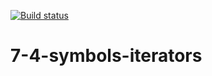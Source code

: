 [![Build status](https://ci.appveyor.com/api/projects/status/urwwykc3rl6shjj6?svg=true)](https://ci.appveyor.com/project/Alex-m18/7-4-symbols-iterators)
# 7-4-symbols-iterators
